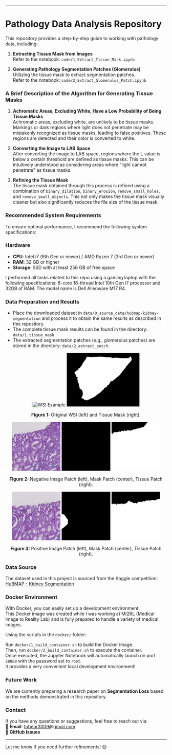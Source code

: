 
---

# Pathology Data Analysis Repository

This repository provides a step-by-step guide to working with pathology data, including:

1. **Extracting Tissue Mask from Images**  
   Refer to the notebook: `code/1_Extract_Tissue_Mask.ipynb`

2. **Generating Pathology Segmentation Patches (Glomerulus)**  
   Utilizing the tissue mask to extract segmentation patches.  
   Refer to the notebook: `code/2_Extract_Glomerulus_Patch.ipynb`

### A Brief Description of the Algorithm for Generating Tissue Masks

1. **Achromatic Areas, Excluding White, Have a Low Probability of Being Tissue Masks**  
   Achromatic areas, excluding white, are unlikely to be tissue masks. Markings or dark regions where light does not penetrate may be mistakenly recognized as tissue masks, leading to false positives. These regions are detected and their color is converted to white.

2. **Converting the Image to LAB Space**  
   After converting the image to LAB space, regions where the L value is below a certain threshold are defined as tissue masks. This can be intuitively understood as considering areas where "light cannot penetrate" as tissue masks.

3. **Refining the Tissue Mask**  
   The tissue mask obtained through this process is refined using a combination of `binary_dilation`, `binary_erosion`, `remove_small_holes`, and `remove_small_objects`. This not only makes the tissue mask visually cleaner but also significantly reduces the file size of the tissue mask.

### Recommended System Requirements

To ensure optimal performance, I recommend the following system specifications:

### Hardware
- **CPU**: Intel i7 (9th Gen or newer) / AMD Ryzen 7 (3rd Gen or newer)
- **RAM**: 32 GB or higher
- **Storage**: SSD with at least 256 GB of free space

I performed all tasks related to this repo using a gaming laptop with the following specifications: 
8-core 16-thread Intel 10th Gen i7 processor and 32GB of RAM. The model name is Dell Alienware M17 R4.

### Data Preparation and Results

- Place the downloaded dataset in `data/0_source_data/hubmap-kidney-segmentation` and process it to obtain the same results as described in this repository.
- The complete tissue mask results can be found in the directory: `data/1_tissue_mask`.
- The extracted segmentation patches (e.g., glomerulus patches) are stored in the directory: `data/2_extract_patch`.
  
<p align="center">
  <img src="code/example_images/0486052bb.png" alt="WSI Example" width="45%">
  <img src="code/example_images/0486052bb_tissue_mask.png" alt="Tissue Mask Example" width="45%">
</p>

<p align="center">
  <b>Figure 1:</b> Original WSI (left) and Tissue Mask (right).
</p>

<p align="center">
  <img src="data/2_extract_patch/0486052bb.tiff/negative/0000/000097/image.png" alt="Image Patch Example" width="30%">
  <img src="data/2_extract_patch/0486052bb.tiff/negative/0000/000097/mask.png" alt="Mask Patch Example" width="30%">
  <img src="data/2_extract_patch/0486052bb.tiff/negative/0000/000097/tissue.png" alt="Tissue Patch Example" width="30%">
</p>

<p align="center">
  <b>Figure 2:</b> Negative Image Patch (left), Mask Patch (center), Tissue Patch (right).
</p>

<p align="center">
  <img src="data/2_extract_patch/0486052bb.tiff/positive/0000/000096/image.png" alt="Image Patch Example" width="30%">
  <img src="data/2_extract_patch/0486052bb.tiff/positive/0000/000096/mask.png" alt="Mask Patch Example" width="30%">
  <img src="data/2_extract_patch/0486052bb.tiff/positive/0000/000096/tissue.png" alt="Tissue Patch Example" width="30%">
</p>

<p align="center">
  <b>Figure 3:</b> Positive Image Patch (left), Mask Patch (center), Tissue Patch (right).
</p>

### Data Source

The dataset used in this project is sourced from the Kaggle competition:  
[HuBMAP - Kidney Segmentation](https://www.kaggle.com/competitions/hubmap-kidney-segmentation)

### Docker Environment

With Docker, you can easily set up a development environment.  
This Docker image was created while I was working at MI2RL (Medical Image to Reality Lab) and is fully prepared to handle a variety of medical images.  
  
Using the scripts in the `docker/` folder:  
  
Run `docker/1_build_container.sh` to build the Docker image.  
Then, run `docker/2_build_container.sh` to execute the container.  
Once executed, the Jupyter Notebook will automatically launch on port `28888` with the password set to `root`.  
It provides a very convenient local development environment!

### Future Work

We are currently preparing a research paper on **Segmentation Loss** based on the methods demonstrated in this repository.

### Contact

If you have any questions or suggestions, feel free to reach out via:  
📧 **Email**: tobeor3009@gmail.com  
💬 **GitHub Issues**

--- 

Let me know if you need further refinements! 😊
